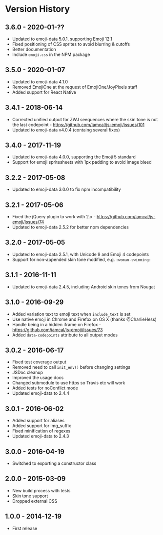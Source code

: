 # Version History

## 3.6.0 - 2020-01-??

* Updated to emoji-data 5.0.1, supporting Emoji 12.1
* Fixed positioning of CSS sprites to avoid blurring & cutoffs
* Better documentation
* Include `emoji.css` in the NPM package

## 3.5.0 - 2020-01-07

* Updated to emoji-data 4.1.0
* Removed EmojiOne at the request of EmojiOne/JoyPixels staff
* Added support for React Native

## 3.4.1 - 2018-06-14

* Corrected unified output for ZWJ seequences where the skin tone is not the last codepoint - https://github.com/iamcal/js-emoji/issues/101
* Updated to emoji-data v4.0.4 (containg several fixes)


## 3.4.0 - 2017-11-19

* Updated to emoji-data 4.0.0, supporting the Emoji 5 standard
* Support for emoji spritesheets with 1px padding to avoid image bleed


## 3.2.2 - 2017-05-08

* Updated to emoji-data 3.0.0 to fix npm incompatibility


## 3.2.1 - 2017-05-06

* Fixed the jQuery plugin to work with 2.x - https://github.com/iamcal/js-emoji/issues/74
* Updated to emoji-data 2.5.2 for better npm dependencies


## 3.2.0 - 2017-05-05

* Updated to emoji-data 2.5.1, with Unicode 9 and Emoji 4 codepoints
* Support for non-appended skin tone modified, e.g. `:woman-swimming:`


## 3.1.1 - 2016-11-11

* Updated to emoji-data 2.4.5, including Android skin tones from Nougat


## 3.1.0 - 2016-09-29

* Added variation text to emoji text when `include_text` is set
* Use native emoji in Chrome and Firefox on OS X (thanks @CharlieHess)
* Handle being in a hidden iframe on Firefox - https://github.com/iamcal/js-emoji/issues/73
* Added `data-codepoints` attribute to all output modes


## 3.0.2 - 2016-06-17

* Fixed test coverage output
* Removed need to call `init_env()` before changing settings
* JSDoc cleanup
* Improved the usage docs
* Changed submodule to use https so Travis etc will work
* Added tests for noConflict mode
* Updated emoji-data to 2.4.4


## 3.0.1 - 2016-06-02

* Added support for aliases
* Added support for img_suffix
* Fixed minification of regexes
* Updated emoji-data to 2.4.3


## 3.0.0 - 2016-04-19

* Switched to exporting a constructor class


## 2.0.0 - 2015-03-09

* New build process with tests
* Skin tone support
* Dropped external CSS


## 1.0.0 - 2014-12-19

* First release
